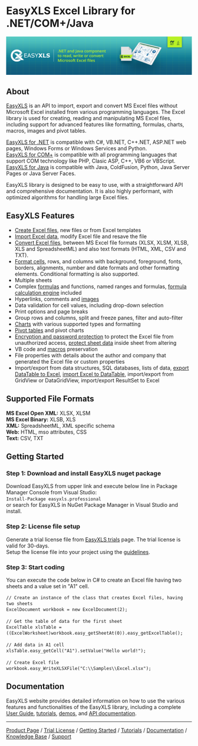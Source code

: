 # EasyXLS Excel Library for .NET/COM+/Java
![EasyXLS](https://raw.githubusercontent.com/EasyXLS/EasyXLS.samples/main/images/easyxls-excel-library-component-small.jpg "EasyXLS")

## About
[EasyXLS](https://www.easyxls.com) is an API to import, export and convert MS Excel files without Microsoft Excel installed from various programming languages. The Excel library is used for creating, reading and manipulating MS Excel files, including support for advanced features like formatting, formulas, charts, macros, images and pivot tables.  

[EasyXLS for .NET](https://www.easyxls.com/net-excel-library) is compatible with C#, VB.NET, C++.NET, ASP.NET web pages, Windows Forms or Windows Services and Python.    
[EasyXLS for COM+](https://www.easyxls.com/component-excel-library) is compatible with all programming languages that support COM technology like PHP, Clasic ASP, C++, VB6 or VBScript.  
[EasyXLS for Java](https://www.easyxls.com/java-excel-library) is compatible with Java, ColdFusion, Python, Java Server Pages or Java Server Faces.  

EasyXLS library  is designed to be easy to use, with a straightforward API and comprehensive documentation.  It is also highly performant, with optimized algorithms for handling large Excel files.

## EasyXLS Features

* [Create Excel files](https://www.easyxls.com/manual/basics/create-excel-file.html), new files or from Excel templates
* [Import Excel data](https://www.easyxls.com/manual/basics/import-from-xlsx-file-format.html), modify Excel file and resave the file
* [Convert Excel files](https://www.easyxls.com/manual/basics/convert-html-to-excel.html), between MS Excel file formats (XLSX, XLSM, XLSB, XLS and SpreadsheetML) and also text formats (HTML, XML, CSV and TXT).
* [Format cells](https://www.easyxls.com/manual/basics/format-excel-cells.html), rows, and columns with background, foreground, fonts, borders, alignments, number and date formats and other formatting elements. Conditional formatting is also supported.
* Multiple sheets 
* Complex [formulas](https://www.easyxls.com/manual/basics/import-export-excel-formulas.html) and functions, named ranges and formulas, [formula calculation engine](https://www.easyxls.com/manual/basics/excel-calculation-engine.html) included
* Hyperlinks, comments and [images](https://www.easyxls.com/manual/basics/excel-image-import-export.html)
* Data validation for cell values, including drop-down selection
* Print options and page breaks
* Group rows and columns, split and freeze panes, filter and auto-filter
* [Charts](https://www.easyxls.com/manual/basics/excel-chart-inside-sheet.html) with various supported types and formatting
* [Pivot tables](https://www.easyxls.com/manual/basics/excel-pivot-table.html) and pivot charts
* [Encryption and password protection](https://www.easyxls.com/manual/basics/password-protected-excel-file.html) to protect the Excel file from unauthorized access, [protect sheet data](https://www.easyxls.com/manual/basics/excel-protect-sheet.html) inside sheet from altering
* VB code and [macros](https://www.easyxls.com/manual/basics/excel-macros-vba-project.html) preservation
* File properties with details about the author and company that generated the Excel file or custom properties
* Import/export from data structures, SQL databases, lists of data, [export DataTable to Excel](https://www.easyxls.com/manual/FAQ/export-datatable-to-excel.html), [import Excel to DataTable](https://www.easyxls.com/manual/FAQ/import-excel-to-datatable.html), import/export from GridView or DataGridView, import/export ResultSet to Excel

## Supported File Formats
**MS Excel Open XML:** XLSX, XLSM  
**MS Excel Binary:** XLSB, XLS  
**XML:** SpreadsheetML, XML specific schema  
**Web:** HTML, mso attributes, CSS  
**Text:** CSV, TXT  

## Getting Started

### **Step 1**: Download and install EasyXLS nuget package  

Download EasyXLS from upper link and execute below line in Package Manager Console from Visual Studio:  
```Install-Package easyxls.professional```  
or search for EasyXLS in NuGet Package Manager in Visual Studio and install.

### **Step 2**: License file setup   

Generate a trial license file from [EasyXLS trials](https://www.easyxls.com/trials#dotnet) page. The trial license is valid for 30-days.  
Setup the license file into your project using the [guidelines](https://www.easyxls.com/manual/licensing/license-setup.html).

### **Step 3**: Start coding

You can execute the code below in C# to create an Excel file having two sheets and a value set in "A1" cell.

```
// Create an instance of the class that creates Excel files, having two sheets
ExcelDocument workbook = new ExcelDocument(2);

// Get the table of data for the first sheet
ExcelTable xlsTable = ((ExcelWorksheet)workbook.easy_getSheetAt(0)).easy_getExcelTable();

// Add data in A1 cell
xlsTable.easy_getCell("A1").setValue("Hello world!");

// Create Excel file
workbook.easy_WriteXLSXFile("C:\\Samples\\Excel.xlsx");
```

## Documentation
EasyXLS website provides detailed information on how to use the various features and functionalities of the EasyXLS library, including a complete [User Guide](https://www.easyxls.com/manual), [tutorials](https://www.easyxls.com/manual/tutorials/easyxls-tutorials.html), [demos](https://www.easyxls.com/net-excel-library#demo), and [API documentation](https://www.easyxls.com/manual/API_Documentation/index.html).

---
[Product Page](https://www.easyxls.com/net-excel-library) / [Trial License](https://www.easyxls.com/trials#dotnet) / [Getting Started](https://www.easyxls.com/manual/getting-started/easyxls-dot-net-excel-library.html) / [Tutorials](https://www.easyxls.com/tutorials) / [Documentation](https://www.easyxls.com/manual) / [Knowledge Base](https://www.easyxls.com/net-excel-library#faq) / [Support](https://www.easyxls.com/ask-a-question)
